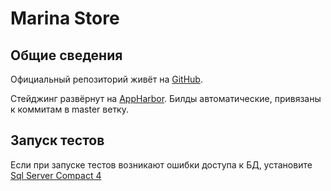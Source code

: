 ﻿# Marina Store

## Общие сведения

Официальный репозиторий живёт на [GitHub](https://github.com/marinastore/store). 

Стейджинг развёрнут на [AppHarbor](http://marinastore.apphb.com/). Билды автоматические, привязаны к коммитам в master ветку.

## Запуск тестов

Если при запуске тестов возникают ошибки доступа к БД, установите [Sql Server Compact 4](http://www.microsoft.com/ru-ru/download/details.aspx?id=17876)